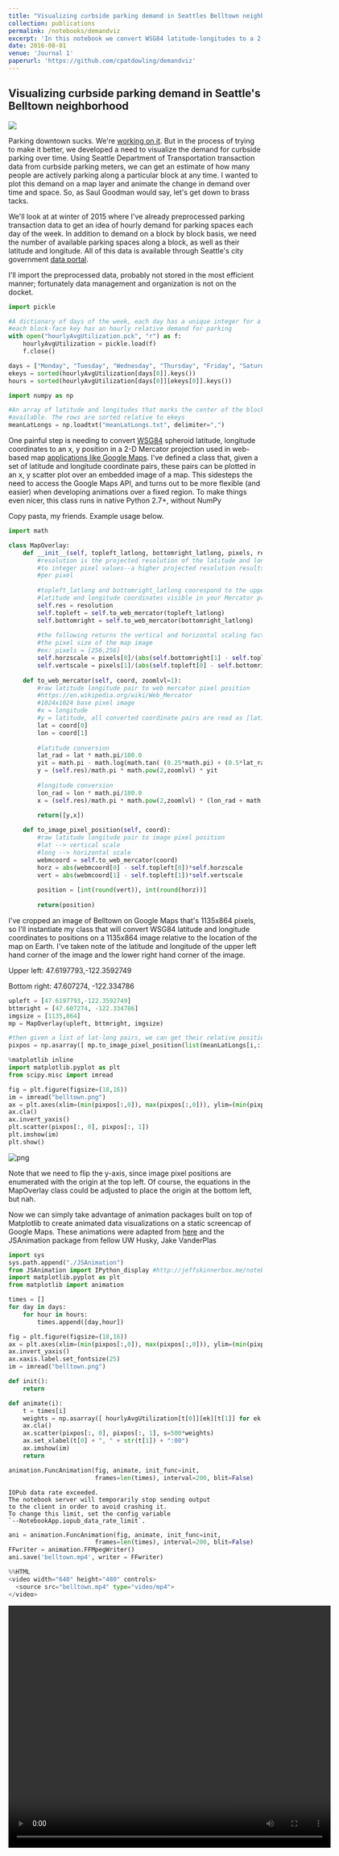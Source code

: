 ```yaml
---
title: "Visualizing curbside parking demand in Seattles Belltown neighborhhod"
collection: publications
permalink: /notebooks/demandviz
excerpt: 'In this notebook we convert WSG84 latitude-longitudes to a 2-D web Mercator projection for the purpose of animating demand for curbside parking in downtown Seattle over time. The notebook can be viewed online and the full code and dataset can be downloaded below.'
date: 2016-08-01
venue: 'Journal 1'
paperurl: 'https://github.com/cpatdowling/demandviz'
---
```


## Visualizing curbside parking demand in Seattle's Belltown neighborhood

<img src="http://i.imgur.com/WsRieiC.gif">

Parking downtown sucks. We're [working on it](http://www.dailyuw.com/science/article_89372086-9f07-11e6-84c7-d7ada9ba17cf.html). But in the process of trying to make it better, we developed a need to visualize the demand for curbside parking over time. Using Seattle Department of Transportation transaction data from curbside parking meters, we can get an estimate of how many people are actively parking along a particular block at any time. I wanted to plot this demand on a map layer and animate the change in demand over time and space. So, as Saul Goodman would say, let's get down to brass tacks.

We'll look at at winter of 2015 where I've already preprocessed parking transaction data to get an idea of hourly demand for parking spaces each day of the week. In addition to demand on a block by block basis, we need the number of available parking spaces along a block, as well as their latitude and longitude. All of this data is available through Seattle's city government [data portal](https://data.seattle.gov/).

I'll import the preprocessed data, probably not stored in the most efficient manner; fortunately data management and organization is not on the docket.


```python
import pickle

#A dictionary of days of the week, each day has a unique integer for a block-face, and 
#each block-face key has an hourly relative demand for parking
with open("hourlyAvgUtilization.pck", "r") as f:
    hourlyAvgUtilization = pickle.load(f)
    f.close()

days = ["Monday", "Tuesday", "Wednesday", "Thursday", "Friday", "Saturday"] #parking is free on Sunday
ekeys = sorted(hourlyAvgUtilization[days[0]].keys())
hours = sorted(hourlyAvgUtilization[days[0]][ekeys[0]].keys())   

import numpy as np

#An array of latitude and longitudes that marks the center of the block-face with curbside parking
#available. The rows are sorted relative to ekeys
meanLatLongs = np.loadtxt("meanLatLongs.txt", delimiter=",")
```

One painful step is needing to convert [WSG84](https://en.wikipedia.org/wiki/World_Geodetic_System#A_new_World_Geodetic_System:_WGS_84) spheroid latitude, longitude coordinates to an x, y position in a 2-D Mercator projection used in web-based map [applications like Google Maps](https://en.wikipedia.org/wiki/Web_Mercator). I've defined a class that, given a set of latitude and longitude coordinate pairs, these pairs can be plotted in an x, y scatter plot over an embedded image of a map. This sidesteps the need to access the Google Maps API, and turns out to be more flexible (and easier) when developing animations over a fixed region. To make things even nicer, this class runs in native Python 2.7+, without NumPy

Copy pasta, my friends. Example usage below.


```python
import math

class MapOverlay:
    def __init__(self, topleft_latlong, bottomright_latlong, pixels, resolution=1024.0):
        #resolution is the projected resolution of the latitude and longitude coordinates
        #to integer pixel values--a higher projected resolution results in coordinate resolution
        #per pixel
        
        #topleft_latlong and bottomright_latlong coorespond to the upper right and bottom left
        #latitude and longitude coordinates visible in your Mercator projected map image
        self.res = resolution
        self.topleft = self.to_web_mercator(topleft_latlong)
        self.bottomright = self.to_web_mercator(bottomright_latlong)
        
        #the following returns the vertical and horizontal scaling factor of the projected coordinates to 
        #the pixel size of the map image
        #ex: pixels = [256,256]
        self.horzscale = pixels[0]/(abs(self.bottomright[1] - self.topleft[1]))
        self.vertscale = pixels[1]/(abs(self.topleft[0] - self.bottomright[0]))
        
    def to_web_mercator(self, coord, zoomlvl=1):
        #raw latitude longitude pair to web mercator pixel position
        #https://en.wikipedia.org/wiki/Web_Mercator
        #1024x1024 base pixel image
        #x = longitude
        #y = latitude, all converted coordinate pairs are read as [latitude, longitude]
        lat = coord[0]
        lon = coord[1]
    
        #latitude conversion
        lat_rad = lat * math.pi/180.0
        yit = math.pi - math.log(math.tan( (0.25*math.pi) + (0.5*lat_rad) ))
        y = (self.res)/math.pi * math.pow(2,zoomlvl) * yit
        
        #longitude conversion
        lon_rad = lon * math.pi/180.0
        x = (self.res)/math.pi * math.pow(2,zoomlvl) * (lon_rad + math.pi)
    
        return([y,x])

    def to_image_pixel_position(self, coord):
        #raw latitude longitude pair to image pixel position
        #lat --> vertical scale
        #long --> horizontal scale  
        webmcoord = self.to_web_mercator(coord)
        horz = abs(webmcoord[0] - self.topleft[0])*self.horzscale
        vert = abs(webmcoord[1] - self.topleft[1])*self.vertscale
    
        position = [int(round(vert)), int(round(horz))]
    
        return(position)
```

I've cropped an image of Belltown on Google Maps that's 1135x864 pixels, so I'll instantiate my class that will convert WSG84 latitude and longitude coordinates to positions on a 1135x864 image relative to the location of the map on Earth. I've taken note of the latitude and longitude of the upper left hand corner of the image and the lower right hand corner of the image.


Upper left: 47.6197793,-122.3592749

Bottom right: 47.607274, -122.334786


```python
upleft = [47.6197793,-122.3592749]
bttmright = [47.607274, -122.334786]
imgsize = [1135,864]
mp = MapOverlay(upleft, bttmright, imgsize)

#then given a list of lat-long pairs, we can get their relative positions on the image of the map
pixpos = np.asarray([ mp.to_image_pixel_position(list(meanLatLongs[i,:])) for i in range(256) ])
```


```python
%matplotlib inline
import matplotlib.pyplot as plt
from scipy.misc import imread

fig = plt.figure(figsize=(18,16))
im = imread("belltown.png")
ax = plt.axes(xlim=(min(pixpos[:,0]), max(pixpos[:,0])), ylim=(min(pixpos[:,1]), max(pixpos[:,1])))
ax.cla()
ax.invert_yaxis()
plt.scatter(pixpos[:, 0], pixpos[:, 1])
plt.imshow(im)
plt.show()
```


![png](/images/notebooks_data/output_9_0.png)


Note that we need to flip the y-axis, since image pixel positions are enumerated with the origin at the top left. Of course, the equations in the MapOverlay class could be adjusted to place the origin at the bottom left, but nah.

Now we can simply take advantage of animation packages built on top of Matplotlib to create animated data visualizations on a static screencap of Google Maps. These animations were adapted from [here](http://jeffskinnerbox.me/notebooks/javascript-viewer-for-matplotlib-animations.html) and the JSAnimation package from fellow UW Husky, Jake VanderPlas


```python
import sys
sys.path.append("./JSAnimation")
from JSAnimation import IPython_display #http://jeffskinnerbox.me/notebooks/javascript-viewer-for-matplotlib-animations.html
import matplotlib.pyplot as plt
from matplotlib import animation

times = []
for day in days:
    for hour in hours:
        times.append([day,hour])

fig = plt.figure(figsize=(18,16))
ax = plt.axes(xlim=(min(pixpos[:,0]), max(pixpos[:,0])), ylim=(min(pixpos[:,1]), max(pixpos[:,1])))
ax.invert_yaxis()
ax.xaxis.label.set_fontsize(25)
im = imread("belltown.png")

def init():
    return

def animate(i):
    t = times[i]
    weights = np.asarray([ hourlyAvgUtilization[t[0]][ek][t[1]] for ek in ekeys ])
    ax.cla()
    ax.scatter(pixpos[:, 0], pixpos[:, 1], s=500*weights)
    ax.set_xlabel(t[0] + ", " + str(t[1]) + ":00")
    ax.imshow(im)
    return

animation.FuncAnimation(fig, animate, init_func=init,
                        frames=len(times), interval=200, blit=False)
```

    IOPub data rate exceeded.
    The notebook server will temporarily stop sending output
    to the client in order to avoid crashing it.
    To change this limit, set the config variable
    `--NotebookApp.iopub_data_rate_limit`.



```python
ani = animation.FuncAnimation(fig, animate, init_func=init,
                        frames=len(times), interval=200, blit=False)
FFwriter = animation.FFMpegWriter()
ani.save('belltown.mp4', writer = FFwriter)
```


```python
%%HTML
<video width="640" height="480" controls>
  <source src="belltown.mp4" type="video/mp4">
</video>

```


<video width="640" height="480" controls>
  <source src="/images/notebooks_data/belltown.mp4" type="video/mp4">
</video>


